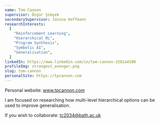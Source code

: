```yaml
---
name: Tom Cannon
supervisor: Özgür Şimşek
secondarySupervisor: Janina Hoffmann
researchInterests:
  [
    "Reinforcement Learning",
    "Hierarchical RL",
    "Program Synthesis",
    "Symbolic AI",
    "Generalisation",
  ]
linkedIn: https://www.linkedin.com/in/tom-cannon-3282a4100
profileImg: strongest_avenger.png
slug: tom-cannon
personalSite: https://tpcannon.com
---
```


Personal website: www.tpcannon.com

I am focused on researching how multi-level hierarchical options can be used to improve generalisation.

If you wish to collaborate: tc2034@bath.ac.uk
